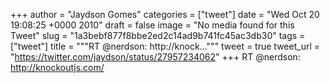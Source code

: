 
+++
author = "Jaydson Gomes"
categories = ["tweet"]
date = "Wed Oct 20 19:08:25 +0000 2010"
draft = false
image = "No media found for this Tweet"
slug = "1a3bebf877f8bbe2ed2c14ad9b741fc45ac3db30"
tags = ["tweet"]
title = """RT @nerdson: http://knock..."""
tweet = true
tweet_url = "https://twitter.com/jaydson/status/27957234062"
+++
RT @nerdson: http://knockoutjs.com/
